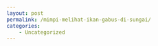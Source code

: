 ```yaml
---
layout: post
permalink: /mimpi-melihat-ikan-gabus-di-sungai/
categories:
    - Uncategorized
---
```



